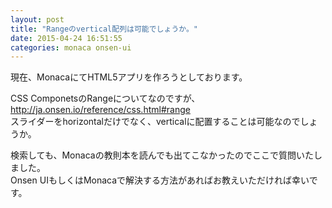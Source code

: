 ```yaml
---
layout: post
title: "Rangeのvertical配列は可能でしょうか。"
date: 2015-04-24 16:51:55
categories: monaca onsen-ui
---
```

<p>現在、MonacaにてHTML5アプリを作ろうとしております。</p>

<p>CSS ComponetsのRangeについてなのですが、<br>
<a href="http://ja.onsen.io/reference/css.html#range" rel="nofollow">http://ja.onsen.io/reference/css.html#range</a><br>
スライダーをhorizontalだけでなく、verticalに配置することは可能なのでしょうか。</p>

<p>検索しても、Monacaの教則本を読んでも出てこなかったのでここで質問いたしました。<br>
Onsen UIもしくはMonacaで解決する方法があればお教えいただければ幸いです。</p>
